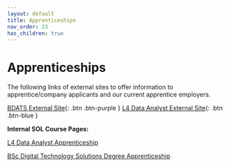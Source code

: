 ```yaml
---
layout: default
title: Apprenticeships
nav_order: 23
has_children: true
---
```



# Apprenticeships

The following links of external sites to offer information to apprentice/company applicants and our current apprentice employers.

[BDATS External Site](https://martinsolent.github.io/bdats/){: .btn .btn-purple } 
[L4 Data Analyst External Site](https://martinsolent.github.io/data_level_4/){: .btn .btn-blue } 


**Internal SOL Course Pages:**

[L4 Data Analyst Apprenticeship](https://learn.solent.ac.uk/course/view.php?id=42256)

[BSc Digital Technology Solutions Degree Apprenticeship](https://learn.solent.ac.uk/course/view.php?id=42080)
